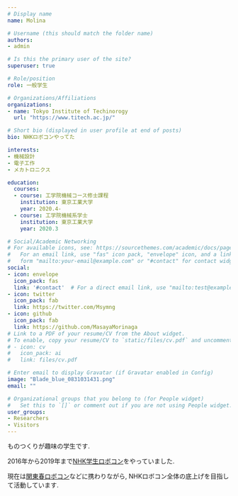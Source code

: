 ```yaml
---
# Display name
name: Molina

# Username (this should match the folder name)
authors:
- admin

# Is this the primary user of the site?
superuser: true

# Role/position
role: 一般学生

# Organizations/Affiliations
organizations:
- name: Tokyo Institute of Techinorogy
  url: "https://www.titech.ac.jp/"

# Short bio (displayed in user profile at end of posts)
bio: NHKロボコンやってた

interests:
- 機械設計
- 電子工作
- メカトロニクス

education:
  courses:
  - course: 工学院機械コース修士課程
    institution: 東京工業大学
    year: 2020.4-
  - course: 工学院機械系学士 
    institution: 東京工業大学
    year: 2020.3

# Social/Academic Networking
# For available icons, see: https://sourcethemes.com/academic/docs/page-builder/#icons
#   For an email link, use "fas" icon pack, "envelope" icon, and a link in the
#   form "mailto:your-email@example.com" or "#contact" for contact widget.
social:
- icon: envelope
  icon_pack: fas
  link: '#contact'  # For a direct email link, use "mailto:test@example.org".
- icon: twitter
  icon_pack: fab
  link: https://twitter.com/Msymng
- icon: github
  icon_pack: fab
  link: https://github.com/MasayaMorinaga
# Link to a PDF of your resume/CV from the About widget.
# To enable, copy your resume/CV to `static/files/cv.pdf` and uncomment the lines below.
# - icon: cv
#   icon_pack: ai
#   link: files/cv.pdf

# Enter email to display Gravatar (if Gravatar enabled in Config)
image: "Blade_blue_0831031431.png"
email: ""

# Organizational groups that you belong to (for People widget)
#   Set this to `[]` or comment out if you are not using People widget.
user_groups:
- Researchers
- Visitors
---
```


ものつくりが趣味の学生です. 

2016年から2019年まで[NHK学生ロボコン](http://www.official-robocon.com/gakusei/)をやっていました. 

現在は[関東春ロボコン](https://kantouharurobo.com/)などに携わりながら, NHKロボコン全体の底上げを目指して活動しています. 
